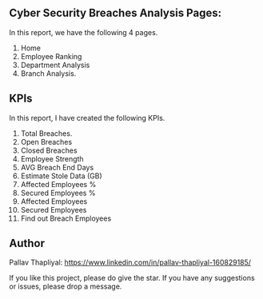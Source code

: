 ## Cyber Security Breaches Analysis Pages: 
In this report, we have the following 4 pages.
1. Home
2. Employee Ranking	
3. Department Analysis
4. Branch Analysis.

## KPIs
In this report, I have created the following KPIs.
1. Total Breaches.
2. Open Breaches
3. Closed Breaches
4. Employee Strength
5. AVG Breach End Days
6. Estimate Stole Data (GB) 
7. Affected Employees %
8. Secured Employees %
9. Affected Employees
10. Secured Employees
11. Find out Breach Employees

## Author
Pallav Thapliyal: https://www.linkedin.com/in/pallav-thapliyal-160829185/

If you like this project, please do give the star. If you have any suggestions or issues, please drop a message.
